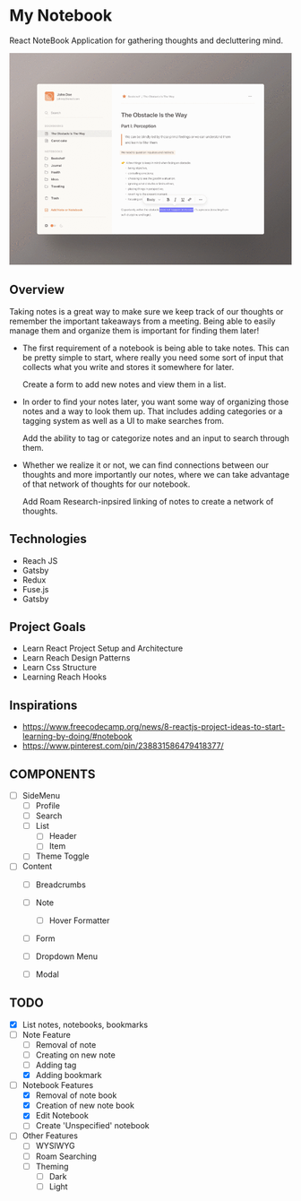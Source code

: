 # My Notebook

React NoteBook Application for gathering thoughts and decluttering mind.

![](docs/notebook.gif)

## Overview

Taking notes is a great way to make sure we keep track of our thoughts or remember the important takeaways from a meeting. Being able to easily manage them and organize them is important for finding them later!

- The first requirement of a notebook is being able to take notes. This can be pretty simple to start, where really you need some sort of input that collects what you write and stores it somewhere for later.

    Create a form to add new notes and view them in a list.

- In order to find your notes later, you want some way of organizing those notes and a way to look them up. That includes adding categories or a tagging system as well as a UI to make searches from.

    Add the ability to tag or categorize notes and an input to search through them.

- Whether we realize it or not, we can find connections between our thoughts and more importantly our notes, where we can take advantage of that network of thoughts for our notebook.

    Add Roam Research-inpsired linking of notes to create a network of thoughts.


## Technologies 
- Reach JS
- Gatsby
- Redux 
- Fuse.js
- Gatsby

## Project Goals
- Learn React Project Setup and Architecture
- Learn Reach Design Patterns
- Learn Css Structure
- Learning Reach Hooks

## Inspirations
- https://www.freecodecamp.org/news/8-reactjs-project-ideas-to-start-learning-by-doing/#notebook
- https://www.pinterest.com/pin/238831586479418377/

## COMPONENTS
- [ ] SideMenu
    - [ ] Profile
    - [ ] Search
    - [ ] List
        - [ ] Header
        - [ ] Item
    - [ ] Theme Toggle   
- [ ] Content
    - [ ] Breadcrumbs
    - [ ] Note
        - [ ] Hover Formatter 
    - [ ] Form
    - [ ] Dropdown Menu
    - [ ] Modal
 

## TODO
- [x] List notes, notebooks, bookmarks
- [ ] Note Feature
    - [ ] Removal of note
    - [ ] Creating on new note
    - [ ] Adding tag
    - [x] Adding bookmark
- [ ] Notebook Features
    - [x] Removal of note book
    - [x] Creation of new note book
    - [x] Edit Notebook
    - [ ] Create 'Unspecified' notebook
- [ ] Other Features
    - [ ] WYSIWYG
    - [ ] Roam Searching
    - [ ] Theming
        - [ ] Dark
        - [ ] Light